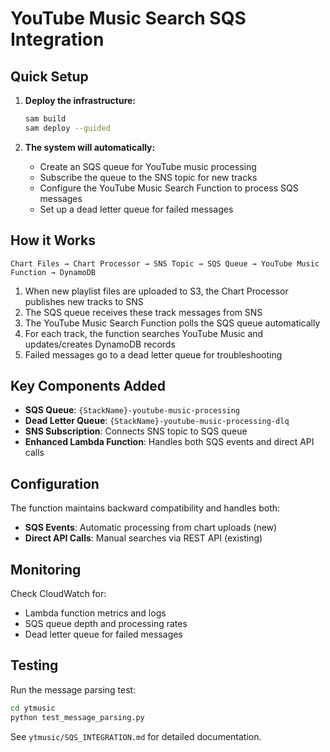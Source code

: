 # YouTube Music Search SQS Integration

## Quick Setup

1. **Deploy the infrastructure:**
   ```bash
   sam build
   sam deploy --guided
   ```

2. **The system will automatically:**
   - Create an SQS queue for YouTube music processing
   - Subscribe the queue to the SNS topic for new tracks
   - Configure the YouTube Music Search Function to process SQS messages
   - Set up a dead letter queue for failed messages

## How it Works

```
Chart Files → Chart Processor → SNS Topic → SQS Queue → YouTube Music Function → DynamoDB
```

1. When new playlist files are uploaded to S3, the Chart Processor publishes new tracks to SNS
2. The SQS queue receives these track messages from SNS
3. The YouTube Music Search Function polls the SQS queue automatically
4. For each track, the function searches YouTube Music and updates/creates DynamoDB records
5. Failed messages go to a dead letter queue for troubleshooting

## Key Components Added

- **SQS Queue**: `{StackName}-youtube-music-processing`
- **Dead Letter Queue**: `{StackName}-youtube-music-processing-dlq`
- **SNS Subscription**: Connects SNS topic to SQS queue
- **Enhanced Lambda Function**: Handles both SQS events and direct API calls

## Configuration

The function maintains backward compatibility and handles both:
- **SQS Events**: Automatic processing from chart uploads (new)
- **Direct API Calls**: Manual searches via REST API (existing)

## Monitoring

Check CloudWatch for:
- Lambda function metrics and logs
- SQS queue depth and processing rates
- Dead letter queue for failed messages

## Testing

Run the message parsing test:
```bash
cd ytmusic
python test_message_parsing.py
```

See `ytmusic/SQS_INTEGRATION.md` for detailed documentation.
